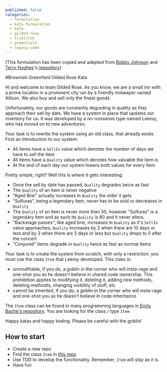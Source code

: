 ```yaml
---
published: false
categories:
  - formulation
  - kata-formulation
  - kata
  - gilded-rose
  - trikitrok
  - greenfield
  - legacy-code
---
```


(This formulation has been copied and adapted from [Bobby Johnson](https://twitter.com/NotMyself) and [Terry Hughes](https://twitter.com/TerryHughes)'s [repository](https://github.com/NotMyself/GildedRose))

#Brownish Greenfield Gilded Rose Kata

Hi and welcome to team Gilded Rose. As you know, we are a small inn with a prime location in a prominent city ran by a friendly innkeeper named Allison. We also buy and sell only the finest goods. 

Unfortunately, our goods are constantly degrading in quality as they approach their sell by date. We have a system in place that updates our inventory for us. It was developed by a no-nonsense type named Leeroy, who has moved on to new adventures. 

Your task is to rewrite the system using an old class, that already exists.
First an introduction to our system:

- All items have a ``SellIn`` value which denotes the number of days we have to sell the item
- All items have a ``Quality`` value which denotes how valuable the item is
- At the end of each day our system lowers both values for every item

Pretty simple, right? Well this is where it gets interesting:

- Once the sell by date has passed, ``Quality`` degrades twice as fast
- The ``Quality`` of an item is never negative
- "Aged Brie" actually increases in ``Quality`` the older it gets
- "Sulfuras", being a legendary item, never has to be sold or decreases in ``Quality``
- The ``Quality`` of an item is never more than 50, however "Sulfuras" is a legendary item and as such its ``Quality`` is 80 and it never alters.
- "Backstage passes", like aged brie, increases in ``Quality`` as it's ``SellIn`` value approaches; ``Quality`` increases by 2 when there are 10 days or less and by 3 when there are 5 days or less but ``Quality`` drops to 0 after the concert
- "Conjured" items degrade in ``Quality`` twice as fast as normal items

Your task is to create the system from scratch, with only a restriction: you must use the class ``Item`` that Leeroy developed. This class is:

  * unmodifiable, if you do, a goblin in the corner who will insta-rage and one-shot you as he doesn't believe in shared code ownership. This prohibition applies to modifying it, deleting it, adding new methods, deleting methodts, changing visibility of stuff, etc
  * cannot be inherited, if you do, a goblin in the corner who will insta-rage and one-shot you as he doesn't believe in code inheritance

The ``Item`` class can be found in many programming languages in [Emily Bache's repository][emilys-repo]. You are looking for the class / type ``Item``

Happy katas and happy koding. Please be careful with the goblin!

## How to start

  * Create a new repo
  * Find the class ``Item`` in [this repo][emilys-repo]
  * Use TDD to develop the functionality. Remember, ``Item`` will stay as it is.
  * Have fun

[emilys-repo]: https://github.com/emilybache/GildedRose-Refactoring-Kata